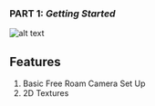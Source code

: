 ### PART 1: *Getting Started*
![alt text](https://github.com/tic-tacs/Learn-LearnOpenGL/blob/main/DemoGifs/Part1.gif) 

## Features
1. Basic Free Roam Camera Set Up
2. 2D Textures 